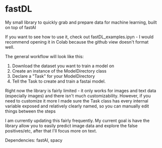 # fastDL
My small library to quickly grab and prepare data for machine learning, built on top of fastAI

If you want to see how to use it, check out fastDL_examples.ipyn - I would recommend opening it in Colab because the github view doesn't format well.

The general workflow will look like this:
1) Download the dataset you want to train a model on
2) Create an instance of the ModelDirectory class
3) Declare a "Task" for your ModelDirectory
4) Tell the Task to create and train a fastai model.

Right now the library is fairly limited - it only works for images and text data (especially images) and there isn't much customizability.  However, if you need to customize it more I made sure the Task class has every internal variable exposed and relatively clearly named, so you can manually edit things between the steps

I am currently updating this fairly frequently.  My current goal is have the library allow you to easily predict image data and explore the false positives/etc, after that I'll focus more on text.

Dependencies: fastAI, spacy
